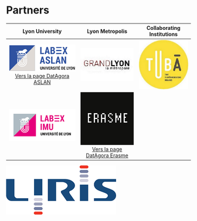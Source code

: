 # Partners

|Lyon University|Lyon Metropolis|Collaborating Institutions|
|:-:|:-:|:-:|
|[![logo ASLAN](partners/Aslan350.png)](https://aslan.universite-lyon.fr/) <br>[Vers la page DatAgora ASLAN](http://icar.cnrs.fr/datagora/)|[![logo GrandLyon](partners/DINSI_350.jpg)](https://met.grandlyon.com/data-grandlyon/)|[![logo Tuba](partners/Tuba_350.jpg)](http://www.tuba-lyon.com/)
[![logo IMU](partners/LabexIMU_350.png)](https://imu.universite-lyon.fr/)|[![logo Erasme](partners/Erasme_350.jpg)](https://www.erasme.org/-UrbanLab) <br>[Vers la page DatAgora Erasme](https://www.erasme.org/DatAgora)|
[![logo LIRIS](partners/logo_liris_350.png)](https://liris.cnrs.fr/)
